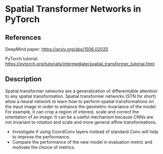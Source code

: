 # Spatial Transformer Networks in PyTorch

## References

DeepMind paper: https://arxiv.org/abs/1506.02025

PyTorch tutorial: https://pytorch.org/tutorials/intermediate/spatial_transformer_tutorial.html

## Description

Spatial transformer networks are a generalization of differentiable attention to any spatial transformation. Spatial transformer networks (STN for short) allow a neural network to learn how to perform spatial transformations on the input image in order to enhance the geometric invariance of the model. For example, it can crop a region of interest, scale and correct the orientation of an image. It can be a useful mechanism because CNNs are not invariant to rotation and scale and more general affine transformations.

- Investigate if using CoordConv layers instead of standard Conv will help to improve the performance.
- Compare the performance of the new model in evaluation metric and motivate the choice of metrics.
